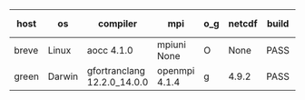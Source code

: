 

| host     | os       | compiler                              | mpi                      | o_g        | netcdf        | build       | u_pass          | u_fail          | s_pass            | s_fail            | e_pass             | e_fail             | nuopc_pass       | nuopc_fail       | artifacts link          |
|----------|----------|---------------------------------------|--------------------------|------------|---------------|-------------|-----------------|-----------------|-------------------|-------------------|--------------------|--------------------|------------------|------------------|-------------------------|
| breve | Linux | aocc 4.1.0 | mpiuni None  | O | None  | PASS | None | None | None | None | None | None | None | None | <a href="https://github.com/esmf-org/esmf-test-artifacts/tree/b7ed2a3bff58abf2637e54ab5449df1ad1d414f1/nrl_work-esmx/aocc/4.1.0/O/mpiuni/None" target="_blank">b7ed2a3</a> | 
| green | Darwin | gfortranclang 12.2.0_14.0.0 | openmpi 4.1.4  | g | 4.9.2  | PASS | None | None | None | None | None | None | None | None | <a href="https://github.com/esmf-org/esmf-test-artifacts/tree/a356ba525e30a23b43f930966aba616282e81375/nrl_work-esmx/gfortranclang/12.2.0_14.0.0/g/openmpi/4.1.4" target="_blank">a356ba5</a> | 
